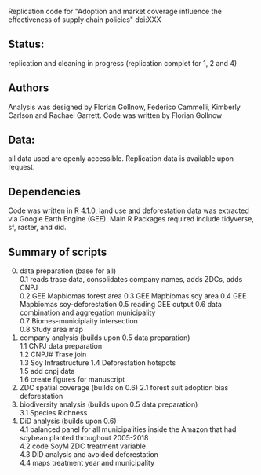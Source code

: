 Replication code for "Adoption and market coverage influence the effectiveness of supply chain policies" doi:XXX

## Status: 
replication and cleaning in progress (replication complet for 1, 2 and 4)

## Authors
Analysis was designed by Florian Gollnow, Federico Cammelli, Kimberly Carlson and Rachael Garrett. Code was written by Florian Gollnow

## Data: 
all data used are openly accessible. Replication data is available upon request.

## Dependencies
Code was written in R 4.1.0, land use and deforestation data was extracted via Google Earth Engine (GEE). Main R Packages required include tidyverse, sf, raster, and did.

## Summary of scripts  
0. data preparation (base for all)  
  0.1 reads trase data, consolidates company names, adds ZDCs, adds CNPJ  
  0.2 GEE Mapbiomas forest area
  0.3 GEE Mapbiomas soy area
  0.4 GEE Mapbiomas soy-deforestation
  0.5 reading GEE output
  0.6 data combination and aggregation municipality   
  0.7 Biomes-municiplaity intersection    
  0.8 Study area map  
1. company analysis (builds upon 0.5 data preparation)  
  1.1 CNPJ data preparation  
  1.2 CNPJ# Trase join  
  1.3 Soy Infrastructure 
  1.4 Deforestation hotspots  
  1.5 add cnpj data  
  1.6 create figures for manuscript  
2. ZDC spatial coverage (builds on 0.6)
  2.1 forest suit adoption bias deforestation
3. biodiversity analysis (builds upon 0.5 data preparation)  
  3.1 Species Richness  
4. DiD analysis (builds upon 0.6)  
  4.1 balanced panel for all municipalities inside the Amazon that had soybean planted throughout 2005-2018  
  4.2 code SoyM ZDC treatment variable  
  4.3 DiD analysis and avoided deforestation   
  4.4 maps treatment year and municipality  



